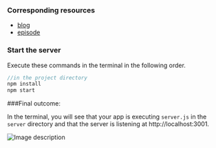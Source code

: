 ### Corresponding resources
- [blog](https://dev.to/lisahjung/prerequisite-steps-3j3f-temp-slug-7695663?preview=ce74279332aad654928fc770e1ddd09926541d86bc9cdcd3bfa24feb38b22b8dec6f5961a14c2aba6a1dc5e88c7a94e51d820571d1ae52daf6c01f6f)
- [episode]()

### Start the server

Execute these commands in the terminal in the following order. 
```javascript
//in the project directory
npm install
npm start
```

###Final outcome:

In the terminal, you will see that your app is executing `server.js` in the `server` directory and that the server is listening at http://localhost:3001. 

![Image description](https://dev-to-uploads.s3.amazonaws.com/uploads/articles/qcwafg005sacbs376z8p.png)
  
